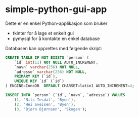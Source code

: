 # simple-python-gui-app

Dette er en enkel Python-applikasjon som bruker
* tkinter for å lage et enkelt gui
* pymysql for å kontakte en enkel database

Databasen kan opprettes med følgende skript:

```sql
CREATE TABLE IF NOT EXISTS `person` (
    `id` int(11) NOT NULL AUTO_INCREMENT,
    `navn` varchar(256) NOT NULL,
    `adresse` varchar(256) NOT NULL,
    PRIMARY KEY (`id`),
    UNIQUE KEY `id` (`id`)
) ENGINE=InnoDB  DEFAULT CHARSET=latin1 AUTO_INCREMENT=4;

INSERT INTO `person` (`id`, `navn`, `adresse`) VALUES
    (1, 'Nils Tesdal', 'Byen'),
    (2, 'Hei Sveisen', 'Byen'),
    (3, 'Bjørn Bjørnsen', 'Skogen');
```
